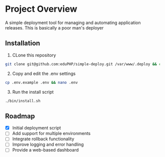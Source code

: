 # Project Overview

A simple deployment tool for managing and automating application releases. This is basically a poor man's deployer

## Installation

1. CLone this repository
```bash
git clone git@github.com:eduPHP/simple-deploy.git /var/www/.deploy && cd /var/www/.deploy
```
2. Copy and edit the .env settings
```bash
cp .env.example .env && nano .env
```
3. Run the install script
```bash
./bin/install.sh
```


## Roadmap

- [x] Initial deployment script
- [ ] Add support for multiple environments
- [ ] Integrate rollback functionality
- [ ] Improve logging and error handling
- [ ] Provide a web-based dashboard